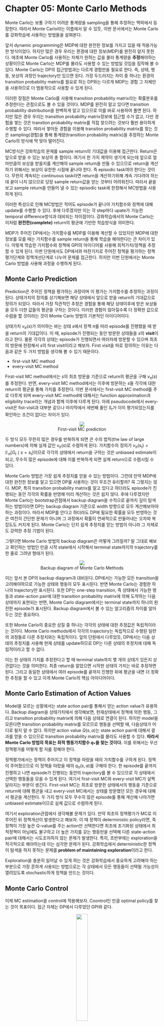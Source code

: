 # Chapter 05: Monte Carlo Methods

Monte Carlo는 보통 구하기 어려운 통계량을 sampling을 통해 추정하는 맥락에서 등장한다. 따라서 Monte Carlo라는 이름에서 알 수 있듯, 이번 문서에서는 Monte Carlo를 강화학습에 사용하는 방법들을 살펴본다.

앞서 dynamic programming은 MDP에 대한 완전한 정보를 가지고 있을 때 적용가능한 방식이었다. 하지만 많은 경우 우리는 환경에 대한 정보(MDP)를 완전히 알지 못한다. 애초에 Monte Carlo를 사용하는 자체가 원하는 값을 몰라 통계량을 **추정**해야하는 상황이므로 Monte Carlo는 MDP를 몰라도 사용할 수 있는 방법일 것임을 짐작해 볼 수 있다. Monte Carlo는 DP의 접근방법과는 다르게 경험만을 필요로 한다. 즉, 상태, 행동, 보상의 과정인 trajectory만 있으면 된다. 가장 두드러지는 차이 중 하나는 환경의 transition probability matrix를 필요로 하는 DP와는 다르게 MDP는 경험 그 자체만을 사용하므로 더 범용적으로 사용할 수 있게 된다.

이러한 장점은 Monte Carlo를 사용해 transition probability matrix라는 확률분포를 추정한다는 관점으로도 볼 수 있을 것이다. MDP를 완전히 알고 있다면 transition probability distribution을 완벽하게 알고 있으므로 이를 바로 사용하여 풀면 된다. 하지만 많은 경우 우리는 transition probability matrix정보에 접근할 수가 없고, 다만 경험을 쌓는 것은 transtion probability matrix를 직접 찾으려는 것보다 훨씬 용이하게 수행할 수 있다. 따라서 쌓아둔 경험을 이용해 transiton probability matrix를 찾는 것은 sampling(경험)을 통해 통계량(transition probability matrix)을 추정하는 Monte Carlo의 방식에 딱 맞아 떨어진다.

MC방식은 강화학습의 문제를 sample return의 기대값을 이용해 접근한다. Return은 앞으로 받을 수 있는 보상의 총 합이다. 여기서 한 가지 제약이 생기게 되는데 앞으로 얼마만큼의 보상을 받을지를 계산해야 sample return을 만들 수 있으므로 return을 계산하기 위해서는 보상이 유한한 시점에 끝나야 한다. 즉 episodic task여야 한다는 것이다. 무한히 계속되는 continuous task라면 return을 계산하기위해 계속 기다려야 하는데 끝이 나지 않으므로 당장 sample return값을 얻는 것부터 어려워진다. 따라서 끝을 보고 sample return을 만들어 낼 수 있는 episodic task에 한정해서 MC방법을 사용하게 된다.

이러한 특성으로 인해 MC방법은 적어도 episode가 끝나야 가치함수와 정책에 대해 update를 수행할 수 있다. 후에 다루겠지만 이는 각 step마다 upate가 가능한 temporal difference방식과 대비되는 차이점이다. 강화학습에서의 Monte Carlo는 이처럼 **완전한(complete)** return의 평균에 기반한 학습방식을 의미한다.

MDP가 주어진 DP에서는 가치함수를 MDP를 이용해 계산할 수 있었지만 MDP에 대한 정보를 모를 때는 가치함수를 sample return을 통해 학습을 해야한다는 큰 차이가 있다. 이렇게 학습한 가치함수와 정책에 GPI의 아이디어를 사용해 최적가치/정책을 추정할 수 있게 된다. 이번 단원에서도 DP에서와 마찬가지로 주어진 정책을 평가하는 정책평가단계와 정책개선단계로 나누어 문제를 접근한다. 하지만 이번 단원에서는 Monte Carlo 방법을 사용해 과정을 수행하게 된다.

## Monte Carlo Prediction

Prediction은 주어진 정책을 평가하는 과정이며 이 평가는 가치함수를 추정하는 과정이 된다. 상태가치의 정의를 상기해보면 해당 상태에서 앞으로 받을 return의 기대값으로 정의가 되었다. 따라서 가장 직관적인 추정은 경험을 통해 해당 상태이후에 받은 보상들을 모두 더한 값들의 평균을 구하는 것이다. 이러한 경험이 많아질수록 더 정확한 값으로 수렴을 할 것이라는 것이 Monte Carlo 방법의 기본적인 아이디어이다.

상태가치 $v_{\pi}(s)$가 의미하는 바는 상태 $s$에서 정책 $\pi$를 따라 episode를 진행했을 때 받을 return의 기대값이다. 이 때, episode가 진행되는 동안 방문한 상태들을 $s$의 **visit**이라고 한다. 물론 각각의 상태는 episode가 진행되면서 여러차례 방문할 수 있으며 최초의 방문에 한정해서 $s$의 first visit이라고 해보자. First visit을 따로 정의하는 이유는 다음과 같은 두 가지 방법을 생각해 볼 수 있기 때문이다.

* first-visit MC method
* every-visit MC method

First-visit MC method에서는 $s$의 최초 방문을 기준으로 return의 평균을 구해 $v_{\pi}(s)$를 추정한다. 반면, every-visit MC method에서는 이후에 방문하는 $s$들 각각에 대한 return의 평균을 통해 가치를 추정한다. 이번 문서에서는 first-visit MC method를 주로 다루게 되며 every-visit MC method에 대해서는 function approximation과 eligibility trace라는 개념과 함께 이후에 다루게 된다. 아래 pseudocode에서 every-visit은 fist-visit과 대부분 같으나 마지막에서 세번째 줄인 $S_{t}$가 이미 평가되었는지를 확인하는 조건이 없다는 차이가 있다.

<figure align=center>
<img src="assets/images/Chapter05/fv-mc-pred.png"/>
<figcaption>First-visit MC prediction</figcaption>
</figure>

두 방식 모두 무한히 많은 경우를 반복하게 되면 큰 수의 법칙(the law of large numbers)에 의해 실제 값인 $v_{\pi}(s)$로 수렴하게 된다. 가치함수의 정의가 $v_{\pi}(s_{t}) = \mathbb{E}_{\pi} [G_{t} \mid s = s_{t}]$이므로 각각의 상태에서 return을 구하는 것은 unbiased estimate이 되고, 무수히 많은 episode에 대해 이를 반복하게 되면 실제 return으로 수렴시킬 수 있다.

Monte Carlo 방법은 가장 쉽게 추정치를 얻을 수 있는 방법이다. 그런데 만약 MDP에 대한 완전한 정보를 알고 있으면 DP를 사용하는 것이 무조건 유리할까? 꼭 그렇지는 않다. MDP, 특히 transition probability matrix를 알고 있다고 하더라도 episode가 진행되는 동안 각각의 확률을 반영해 미리 계산하는 것은 쉽지 않다. 후에 다루겠지만 Monte Carlo는 bootstrap관점에서 backup diagram을 수직으로 끝까지 깊이 탐색하는 방법이라면 DP는 backup diagram 기준으로 width 방향으로 모두 계산해보아야 하는 과정이다. 따라서 MDP를 안다고 하더라도 DP에 필요한 확률을 모두 반영하는 것은 여전히 간단한 문제가 아니며 그 과정에서 확률이 연쇄적으로 만들어내는 오차와 복잡도도 커지게 된다. Monte Carlo는 단지 쉽게 추정치를 얻는 방법이 아니라 그 자체로도 강력한 추정 기법이 된다.

그렇다면 Monte Carlo 방법의 backup diagram은 어떻게 그려질까? 말 그대로 해보고 확인하는 방법인 만큼 시작 state에서 시작해서 terminal state까지의 trajectory를 한 줄로 그려낸 형태가 된다.

<figure align=center>
<img src="assets/images/Chapter05/mc_backup_diagram.png"/>
<figcaption>Backup diagram of Monte Carlo Methods</figcaption>
</figure>

이는 앞서 본 DP의 backup diagram과 대비된다. DP에서는 가능한 모든 transition을 고려해야하므로 가능한 상태와 행동이 모두 표시된다. 반면 Monte Carlo는 경험한 하나의 trajectory만 표시된다. 또한 DP는 one-step transition, 즉 상태에서 가능한 행동과 state-action pair에 대한 transition probability matrix에 의해 도착하는 다음 상태까지 표현되는 반면, Monte Carlo diagram에서는 terminal state까지 하나의 완전한 episode가 표시된다. Backup diagram에서 볼 수 있는 알고리즘의 차이를 알아두는 것은 중요하다.

또한 Monte Carlo의 중요한 성질 중 하나는 각각의 상태에 대한 추정값은 독립적이라는 것이다. Monte Carlo methods에서 각각의 trajectory는 독립적으로 수행된 일련의 과정들로 다른 추정치와는 독립적이다. 앞의 단원에서 다루었듯, DP에서는 다음 상태의 추정치를 사용해 현재 상태를 update하므로 DP는 다른 상태의 추정치에 대해 독립적이라고 할 수 없다.

이는 한 상태의 가치를 추정한다고 할 때 terminal state까지 몇 개의 상태가 있든지 상관없다는 것을 의미한다. 최종 return을 알았으면 시작한 상태의 가치는 바로 추정하면 된다. 그리고 동일한 상태에서 여러 episode를 끝까지 진행한 뒤에 평균을 내면 더 정확한 추정을 할 수 있고 이게 Monte Carlo의 핵심 아이디어이다.

## Monte Carlo Estimation of Action Values

Model을 모르는 상황에서는 state action pair를 통해서 얻는 action value가 유용하다. Backup diagram을 상태가치에서 생각해보면, 현재상태에서 정책에 의한 행동, 그리고 transition probability matrix에 의해 다음 상태로 연결이 된다. 하지만 model을 모른다면 transition probability matrix를 모르므로 행동을 선택할 때, 다음상태가 어디로 될지 알 수 없다. 하지만 action value $Q(s, a)$는 state action pair에 대해서 결과를 얻을 수 있으므로 transition probability matrix를 몰라도 사용할 수 있다. **따라서 Monte Carlo 방법의 목표는 최적 행동가치함수 $q_{*}$을 찾는 것이다.** 이를 위해서는 우선 정책평가를 어떻게 할 지를 정해야 한다.

정책평가에서는 정책이 주어지고 이 정책을 따랐을 때의 가치함수를 구하게 된다. 정책이 주어졌으므로 이 정책을 따랐을 때의 $q_{\pi}(s,a)$를 구해야 한다. 한 episode를 끝까지 진행하고 나면 episode가 진행되는 동안의 trajectory를 볼 수 있으므로 각 상태에서 선택한 행동들을 모을 수 있게 된다. 여기서 first-visit MC와 every-visit MC가 살짝 달라지는 부분이 생긴다. First-visit MC는 최초로 방문한 상태에서의 행동을 기준으로 return에 대해 평균을 내고 every-visit MC에서는 상태를 방문했던 모든 경우에 대해서 평균을 계산한다. 두 가지 방식 모두 무수히 많은 episode를 통해 계산해 나아가면 unbiased estimate이므로 실제 값으로 수렴하게 된다.

여기서 exploration관점에서 생각해볼 문제가 있다. 만약 최초의 정책평가가 MC로 이루어진 뒤 정책개선이 발생한다고 해보자. 이 때 정책이 deterministic policy라면, 즉 정책이 가장 높은 Q-value를 주는 action만 선택한다면 최초에 초기화된 상태에서 최적정책이 아님에도 불구하고 더 높은 가치를 갖는 행동만을 선택해 다른 state-action pair에 대해서는 시도조차하지 않는 문제가 발생한다. 특히, 초반부에는 exploration을 적극적으로 해야하는데 이는 심각한 문제가 된다. 강화학습에서 deterministic한 정책이 탐색을 하지 못하는 문제를 **problem of maintaining exploration**이라고 한다.

Exploration을 충분히 일어날 수 있게 하는 것은 강화학습에서 중요하게 고려해야 하는 부분으로 가장 흔하게 사용되는 방법으로는 각 상태에서 모든 행동들이 선택될 가능성이 열려있도록 stochastic하게 정책을 만드는 것이다.

## Monte Carlo Control

이제 MC estimation을 control에 적용해보자. Coontrol인 만큼 optimal policy를 찾는 것이 목표이다. 접근 자체는 DP에서 다루었던 GPI와 같다.

<figure align=center>
<img src="assets/images/Chapter05/mc_gpi.png" width=30% height=30%/>
<figcaption></figcaption>
</figure>

GPI는 어떤 정책과 가치함수가 있을 때, 정책에 대한 정책평가를 통해 가치함수를 학습하고 학습된 가치함수를 통해 정책을 개선하는 과정을 반복하면 최적정책과 최적가치함수로 나아갈 수 있음을 말한다.

이번 문서는 MC에 대해 다루므로 이제 GPI에 MC가 어떻게 적용되는지에 초점을 두고 알아보자. 초기정책 $\pi_{0}$가 있다고 할때, GPI의 과정은 다음과 같은 반복이 이루어진다.

$$
\pi_{0} \stackrel{\mathrm{E}}{\longrightarrow} q_{\pi_{0}} \stackrel{\mathrm{I}}{\longrightarrow} \pi_{1} \stackrel{\mathrm{E}}{\longrightarrow} q_{\pi_{1}} \stackrel{\mathrm{I}}{\longrightarrow} \pi_{2} \stackrel{\mathrm{E}}{\longrightarrow} \cdots \stackrel{\mathrm{I}}{\longrightarrow} \pi_{*} \stackrel{\mathrm{E}}{\longrightarrow} q_{*}
$$

정책평가단계에서는 MC Prediction을 사용하게 된다. 완료된 수 많은 episode를 사용해서 각 상태의 가치를 평가할 수 있다. 이러한 반복이 무한히 많아지게 되면 점근적으로 실제 가치함수에 가까워지게 된다. 이론적으로만 가능하지만 주어진 정책에 대해 무한히 많은 episode를 사용해 평가했다고 한다면 정책 $\pi_{k}$에 대한 실제 가치함수 $q_{\pi_k}$를 정확하게 계산할 수 있다.

정책개선은 앞서 평가한 가치함수를 사용해 간단한 greedy policy를 만드는 방법이 있다. 이 때, transition probability matrix를 모르므로 행동가치함수인 $q_{\pi}$를 사용한다. 즉, 어떤 상태 $s$에서 선택하는 행동은 다음과 같이 결정된다.
$$\pi_(s) \doteq \argmax_{a} q(s,a)$$
개선된 정책 $\pi_{k+1}$은 행동가치함수 $q_{\pi_k}$에 대한 greedy policy로 선택한다. Policy improvement theorem에 의해 다음이 성립한다.
$$
\begin{aligned}
q_{\pi_{k}}\left(s, \pi_{k+1}(s)\right) &=q_{\pi_{k}}\left(s, \underset{a}{\arg \max } q_{\pi_{k}}(s, a)\right) \\
&=\max _{a} q_{\pi_{k}}(s, a) \\
& \geq q_{\pi_{k}}\left(s, \pi_{k}(s)\right) \\
& \geq v_{\pi_{k}}(s)
\end{aligned}
$$
따라서 $\pi_{k+1}$은 $\pi_{k}$보다 최소한 같거나 더 좋다는 것이 보장된다. 이러한 성질로 인해 GPI에 따라 시행하면 최적정책과 최적가치로 수렴할 수 있다. 또한 MC methods가 환경에 대한 dynamics를 전혀 모르더라도 sample episode를 활용해 최적정책을 찾을 수 있는 이론적 뒷받침이 된다.

알고리즘을 실제로 적용하기위해서는 정책평가단계에서 무한히 많은 정책평가를 반복하는 걸 현실적인 방법으로 바꾸어야 한다. 가장 간단한 방법 중 하나는 정책평가의 수렴을 간접적으로 확인하는 것으로 추정하는 가치함수 $q_{\pi_k}$의 변화폭이 미리 지정한 매우 작은 값 이하로 될 때까지 반복하는 것이다. 실제로 이렇게 하면 거의 수렴한 상태를 유지할 수 있다는 장점이 있지만 작은 문제에 대해서도 정책평가과정에 들어가는 연산이 많아 최적정책까지 가는데 오래걸리고 실제로 사용할 수준이 되기위해서는 매우 많은 episode에 대해 적용해야한다는 문제가 있다.

다른 방법은 DP에서 다룬 것과 동일한 GPI 방식을 사용하는 것이다. 정책평가를 정해진 반복횟수 만큼만 돌리고 정책개선을 함으로써 추정된 가치함수는 부정확하더라도 더 효율적으로 최적정책을 향해 나아갈 수 있으며 극단적으로 정책평가를 1회만 하고 정책개선을 하는 value iteration도 이러한 방법 중 하나이다. In-place 방식도 생각해 볼 수 있는데, value iteration이 1회를 평가하더라도 모든 상태들에 대해 1회 평가했던 것에 반해 in-place 방식에서는 정책평가와 개선을 모든 상태가 아니라 하나의 상태에 대해 진행한다는 차이가 있다.

MC policy iteration은 기본구조는 이름에서 나타나듯 policy iteration과 같다. 다만 MC 방법을 이용하므로 한 episode가 끝나야 trajectory에 대한 return을 사용할 수 있으므로 epsode단위로 정책평가와 개선이 이루어진다. Monte Carlo with Exploring Starts라고 부르는 이 방식의 pseudocode는 다음과 같다.

<figure align=center>
<img src="assets/images/Chapter05/mc-es.png" width=60% height=60%/>
<figcaption></figcaption>
</figure>

Pseudocode를 자세히 살펴보자. 우선 정책 $\pi$와 행동가치함수 $Q$는 임의의 값으로 초기화 하고 $Q(s,a)$를 저장할 list를 준비한다. Episode마다 반복문을 실행한다. 초기 상태와 행동은은 임의로 sampling한다. 이렇게 얻은 초기 상태와 행동 $S_0$, $A_0$를 정책 $\pi$를 따라가면 trajectory를 생성한다. $T$ step 만큼 진행되고 episode가 끝났다면 $\pi: S_0, A_0, R_1, \ldots, S_{T-1}, A_{T-1}, R_{T}$와 같은 trajectory를 얻게 된다. 이제 이 trajectory를 사용해 정책평가와 개선을 진행한다. Trajectory를 역방향으로 roll out하면서 각 timestep별로 return을 계산한다. Trajectory에서 $S_t, A_t$가 나오지 않는 한 $G$에 $S_t, A_t$ pair의 return을 append하고 해당 state-action pair의 return에 있는 값들의 평균을 사용해 $Q(S_t, A_t)$를 update한다. 그리고 상태가치가 update되었으므로 정책은 update된 상태가치에서 greedy하게 작동하도록 $\argmax_{a}Q(S_t, a)$로 바꾸어 준다. 알고리즘에 exploring starts가 붙은 이유는 0이상의 확률을 갖는 모든 state-action pair가 시작점이 될 수 있기 때문이다.

